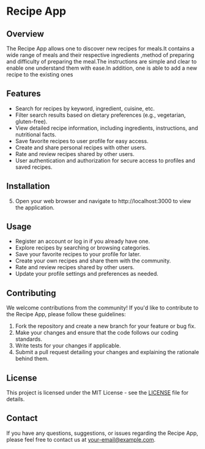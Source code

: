 # Recipe App

## Overview
The Recipe App allows one to discover new recipes for meals.It contains a wide range of meals and their respective ingredients ,method of preparing and difficulty of preparing the meal.The instructions are simple and clear to enable one understand them with ease.In addition, one is able to add a new recipe to the existing ones

## Features
- Search for recipes by keyword, ingredient, cuisine, etc.
- Filter search results based on dietary preferences (e.g., vegetarian, gluten-free).
- View detailed recipe information, including ingredients, instructions, and nutritional facts.
- Save favorite recipes to user profile for easy access.
- Create and share personal recipes with other users.
- Rate and review recipes shared by other users.
- User authentication and authorization for secure access to profiles and saved recipes.

## Installation


5. Open your web browser and navigate to http://localhost:3000 to view the application.

## Usage
- Register an account or log in if you already have one.
- Explore recipes by searching or browsing categories.
- Save your favorite recipes to your profile for later.
- Create your own recipes and share them with the community.
- Rate and review recipes shared by other users.
- Update your profile settings and preferences as needed.

## Contributing
We welcome contributions from the community! If you'd like to contribute to the Recipe App, please follow these guidelines:

1. Fork the repository and create a new branch for your feature or bug fix.
2. Make your changes and ensure that the code follows our coding standards.
3. Write tests for your changes if applicable.
4. Submit a pull request detailing your changes and explaining the rationale behind them.

## License
This project is licensed under the MIT License - see the [LICENSE](LICENSE) file for details.

## Contact
If you have any questions, suggestions, or issues regarding the Recipe App, please feel free to contact us at [your-email@example.com](mailto:your-email@example.com).


